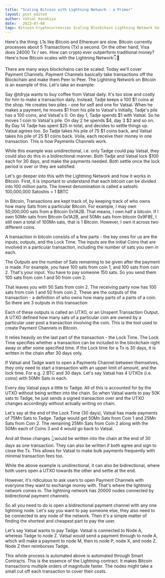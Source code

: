 ```yaml
---
title: "Scaling Bitcoin with Lightning Network - a Primer"
layout: post_edited
author: Vatsal Kanakiya
date:   2022-07-08
tags: Bitcoin Cryptocurrencies Scaling Blockchain Lightning Netowrk Vatsal Kanakiya blog web3 
---
```

Here's the thing: L1s like Bitcoin and Ethereum are slow. Bitcoin currently processes about 5 Transactions (Tx) a second. On the other hand, Visa does 24000 Tx / sec. How can crypto ever outperform traditional money? Here's how Bitcoin scales with the Lightning Network👇🧵   

There are many ways blockchains can be scaled. Today we'll cover Payment Channels. Payment Channels basically take transactions off the Blockchain and make them Peer to Peer. The Lightning Network on Bitcoin is an example of this. Let's take an example:   

Say @tdryja wants to buy coffee from Vatsal daily. It's too slow and costly for him to make a transaction daily. Instead, Tadje keeps a 100 $1 coins at the shop. He creates two piles - one for self and one for Vatsal. When he makes a payment, he moves $1 from his pile to Vatsal's
Initially, Tadje's pile has a 100 coins, and Vatsal's 0. On day 1, Tadje spends $1 with Vatsal. So he moves 1 coin to Vatsal's pile. On day 2 he spends $4, day 3 $2 and so on. By Day 14 Tadje has spent $25 in total, and decides to settle things up. Vatsal agrees too.
So Tadje takes his pile of 75 $1 coins back, and Vatsal takes his pile of 25 $1 coins back. Voila, each receive their money in one transaction. This is how Payments Channels work.   

While this example was unidirectional, i.e. only Tadge could pay Vatsal, they could also do this in a bidirectional manner. Both Tadje and Vatsal lock $100 each for 30 days, and make the payments needed. Both settle once the lock period is over or they are satisfied.   

Let's go deeper into this with the Lightning Network and how it works in Bitcoin. First, it is important to understand that each bitcoin can be divided into 100 million parts. The lowest denomination is called a satoshi. 100,000,000 Satoshis = 1 $BTC   

In Bitcoin, Transactions are kept track of, by keeping track of who owns how many Sats from a particular Bitcoin. For example, I may own 50,000,000 sats from a Bitcoin 0x1A2B. That means, I own half a bitcoin. 
If I own 50Mn sats from Bitcoin 0x1A2B, and 50Mn sats from bitcoin 0x9F8E, I still own a total of 100Mn sats, that is 1 Bitcoin. However, I own it across two different coins.    

A transaction in bitcoin consists of a few parts - the key ones for us are the inputs, outputs, and the Lock Time. The inputs are the initial Coins that are involved in a particular transaction, including the number of sats you own in each.    

The Outputs are the number of Sats remaining to be given after the payment is made. For example, you have 100 sats from coin 1, and 100 sats from coin 2. That's your input. You have to pay someone 150 sats. So you send them 100 sats from coin 1 and 50 from coin 2.   

That leaves you with 50 Sats from coin 2. The receiving party now has 100 sats from coin 1 and 50 from coin 2. These are the outputs of the transaction - a definition of who owns how many parts of a parts of a coin. So there are 3 outputs in this transaction   

Each of these outputs is called an UTXO, or an Unspent Transaction Output. A UTXO defined how many sats of a particular coin are owned by a particular user post a transaction involving the coin. This is the tool used to create Payment Channels in Bitcoin.    

It relies heavily on the last part of the transaction - the Lock Time. The Lock Time specifies whether a transaction can be included in the blockchain right away or after some specified time. If the Lock time for a Tx is 30 days, it is written in the chain after 30 days only.   

If Vatsal and Tadge want to open a Payments Channel between themselves, they only need to start a transaction with an upper limit of amount, and the lock time. For e.g. 2 BTC and 30 days. Let's say Vatsal has 4 UTXOs (i.e. coins) with 50Mn Sats in each.   

Every day Vatsal pays a little to Tadge. All of this is accounted for by the UTXO without being written into the chain. So when Vatsal wants to pay 50K sats to Tadge, he just sends a signed transaction over and the UTXO changes accordingly without actually writing on chain.   

Let's say at the end of the Lock Time (30 days), Vatsal has made payments of 75Mn Sats to Tadge. Tadge would get 50Mn Sats from Coin 1 and 25Mn Sats from Coin 2. The remaining 25Mn Sats from Coin 2 along with the 50Mn each of Coins 3 and 4 would go back to Vatsal.   

And all these changes 👆would be written into the chain at the end of 30 days as one transaction. They can also be written if both agree and sign to close the Tx. This allows for Vatsal to make bulk payments frequently with minimal transaction fees too.   

While the above example is unidirectional, it can also be bidirectional, where both users open a UTXO towards the other and settle at the end.   

However, it's ridiculous to ask users to open Payment Channels with everyone they want to exchange money with. That's where the lightning network comes in. The lightning network has 20000 nodes connected by bidirectional payment channels.    

So all you need to do is open a bidirectional payment channel with any one lightning node. Let's say you want to pay someone else, they also need to be connected to any node of the network. Then it's a simple matter of finding the shortest and cheapest part to pay the user.   

Let's say Vatsal wants to pay Tadge. Vatsal is connected to Node A, whereas Tadge to node Z. Vatsal would send a payment through to node A, which will make a payment to node M, then to node P, node X, and node Z. Node Z then reimburses Tadge.   

This whole process is automated above is automated through Smart Contracts. This is the essence of the Lightning contract. It makes Bitcoin transactions multiple orders of magnitude faster. The nodes might take a small cut off each transaction to cover their costs.   
